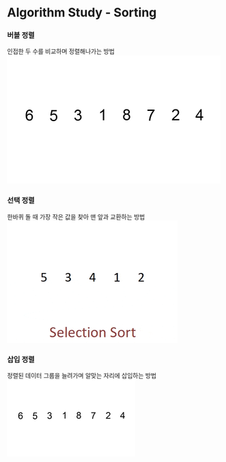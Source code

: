 # Algorithm Study - Sorting

### 버블 정렬
인접한 두 수를 비교하며 정렬해나가는 방법
![jpg](../img/Bubble-sort.gif)


### 선택 정렬
한바퀴 돌 때 가장 작은 값을 찾아 맨 앞과 교환하는 방법
![jpg](../img/Selection-Sort-Gif.gif)

### 삽입 정렬
정렬된 데이터 그룹을 늘려가며 알맞는 자리에 삽입하는 방법
![jpg](../img/Insertion-sort-example-300px.gif)